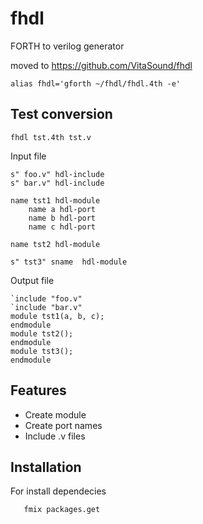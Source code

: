 # fhdl

FORTH to verilog generator

moved to https://github.com/VitaSound/fhdl

```
alias fhdl='gforth ~/fhdl/fhdl.4th -e'
```

## Test conversion

```
fhdl tst.4th tst.v
```

Input file

```
s" foo.v" hdl-include
s" bar.v" hdl-include

name tst1 hdl-module
    name a hdl-port
    name b hdl-port
    name c hdl-port

name tst2 hdl-module

s" tst3" sname  hdl-module
```

Output file
```
`include "foo.v"
`include "bar.v"
module tst1(a, b, c);
endmodule
module tst2();
endmodule
module tst3();
endmodule
```

## Features

 * Create module
 * Create port names
 * Include .v files

## Installation

For install dependecies

```forth
   fmix packages.get
```
